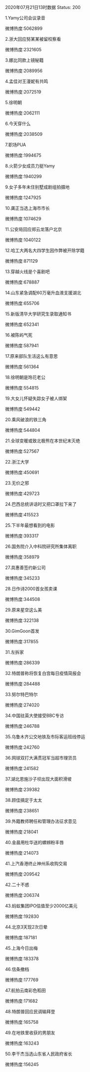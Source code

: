 2020年07月21日13时数据
Status: 200

1.Yamy公司会议录音

微博热度:5062899

2.浙大回应努某某被留校察看

微博热度:2321605

3.娜比同款上镜秘籍

微博热度:2089956

4.孟佳对王漫妮有共鸣

微博热度:2072519

5.徐明朝

微博热度:2062111

6.今天穿什么

微博热度:2038509

7.职场PUA

微博热度:1994675

8.火箭少女成员力挺Yamy

微博热度:1940299

9.女子多年未住别墅成剧组拍摄地

微博热度:1247925

10.龚正当选上海市市长

微博热度:1074629

11.公安局回应郑云龙落户北京

微博热度:1040122

12.哈工大两名大四学生因作弊被开除学籍

微博热度:871129

13.穿越火线是个喜剧吧

微博热度:678887

14.山东紧急调配60万毫升血液支援湖北

微博热度:655706

15.新版清华大学研究生录取通知书

微博热度:652341

16.被陈屿气死

微博热度:587941

17.原来部队生活这么有意思

微博热度:561364

18.徐明朝是玲花老公

微博热度:554815

19.大女儿怀疑失踪女子被人绑架

微博热度:549442

20.乘风破浪的铁三角

微博热度:544804

21.全球变暖或致北极熊在本世纪末灭绝

微博热度:527567

22.浙江大学

微博热度:450691

23.无价之邪

微博热度:429723

24.巴西总统讲话时又把口罩拉下来了

微博热度:415523

25.下半年最想看到的电影

微博热度:393317

26.国务院介入中科院研究所集体离职

微博热度:358979

27.具惠善签约新公司

微博热度:345233

28.日作诗2000首女孩卖课

微博热度:344508

29.原来星空这么美

微博热度:322138

30.GimGoon首发

微博热度:317855

31.左拆家

微博热度:286339

32.特朗普称将恢复白宫每日疫情简报会

微博热度:284488

33.努尔特巴特尔

微博热度:274020

34.中国驻英大使接受BBC专访

微博热度:246788

35.乌鲁木齐公交地铁及市际客运班线停运

微博热度:242760

36.网球双打大满贯冠军当超市理货员

微博热度:241582

37.湖北恩施沙子坝出现大面积滑坡

微博热度:239382

38.顾佳搞定于太太

微博热度:238651

39.外籍教师聘任和管理办法征求意见

微博热度:218041

40.金晨用杜华送的螺蛳粉丰唇

微博热度:214073

41.上汽香港终止神州系收购交易

微博热度:209542

42.二十不惑

微博热度:206374

43.蚂蚁集团IPO估值至少2000亿美元

微博热度:192830

44.北京3天现2次日晕

微博热度:187181

45.上海今日出梅

微博热度:183378

46.信条撤档

微博热度:177769

47.航拍云南彩色稻田

微博热度:171682

48.特朗普回应民调输拜登

微博热度:165758

49.在地铁里收获的男朋友

微博热度:163243

50.李干杰当选山东省人民政府省长

微博热度:156245

